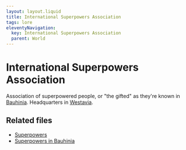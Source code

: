 ```yaml
---
layout: layout.liquid
title: International Superpowers Association
tags: lore
eleventyNavigation:
  key: International Superpowers Association
  parent: World
---
```


# International Superpowers Association

Association of superpowered people, or "the gifted" as they're known in [Bauhinia](/world/bauhinia/). Headquarters in [Westavia](/world/westavia/).

## Related files

- [Superpowers](/world/superpowers/)
- [Superpowers in Bauhinia](/world/bauhinia/superpowers/)
